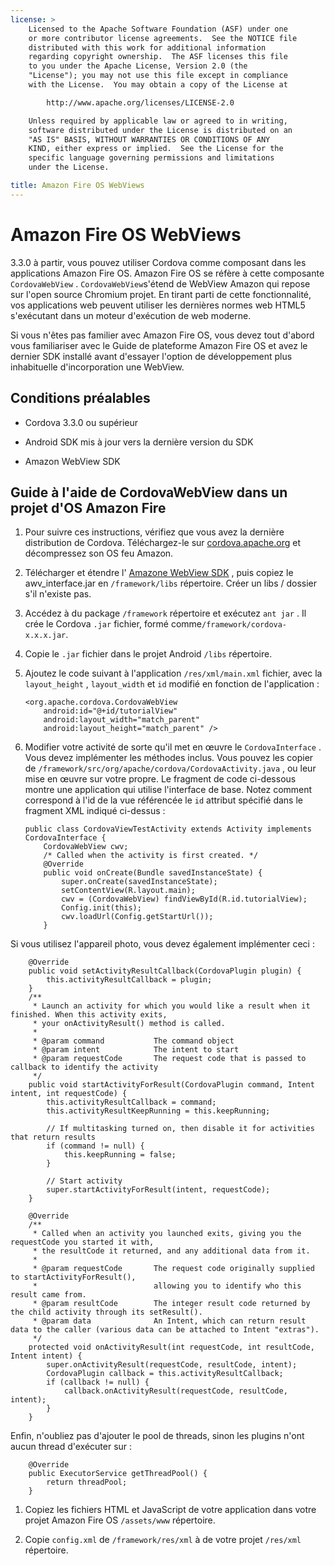 ```yaml
---
license: >
    Licensed to the Apache Software Foundation (ASF) under one
    or more contributor license agreements.  See the NOTICE file
    distributed with this work for additional information
    regarding copyright ownership.  The ASF licenses this file
    to you under the Apache License, Version 2.0 (the
    "License"); you may not use this file except in compliance
    with the License.  You may obtain a copy of the License at

        http://www.apache.org/licenses/LICENSE-2.0

    Unless required by applicable law or agreed to in writing,
    software distributed under the License is distributed on an
    "AS IS" BASIS, WITHOUT WARRANTIES OR CONDITIONS OF ANY
    KIND, either express or implied.  See the License for the
    specific language governing permissions and limitations
    under the License.

title: Amazon Fire OS WebViews
---
```


# Amazon Fire OS WebViews

3.3.0 à partir, vous pouvez utiliser Cordova comme composant dans les applications Amazon Fire OS. Amazon Fire OS se réfère à cette composante `CordovaWebView` . `CordovaWebView`s'étend de WebView Amazon qui repose sur l'open source Chromium projet. En tirant parti de cette fonctionnalité, vos applications web peuvent utiliser les dernières normes web HTML5 s'exécutant dans un moteur d'exécution de web moderne.

Si vous n'êtes pas familier avec Amazon Fire OS, vous devez tout d'abord vous familiariser avec le Guide de plateforme Amazon Fire OS et avez le dernier SDK installé avant d'essayer l'option de développement plus inhabituelle d'incorporation une WebView.

## Conditions préalables

*   Cordova 3.3.0 ou supérieur

*   Android SDK mis à jour vers la dernière version du SDK

*   Amazon WebView SDK

## Guide à l'aide de CordovaWebView dans un projet d'OS Amazon Fire

1.  Pour suivre ces instructions, vérifiez que vous avez la dernière distribution de Cordova. Téléchargez-le sur [cordova.apache.org][1] et décompressez son OS feu Amazon.

2.  Télécharger et étendre l' [Amazone WebView SDK][2] , puis copiez le awv_interface.jar en `/framework/libs` répertoire. Créer un libs / dossier s'il n'existe pas.

3.  Accédez à du package `/framework` répertoire et exécutez `ant jar` . Il crée le Cordova `.jar` fichier, formé comme`/framework/cordova-x.x.x.jar`.

4.  Copie le `.jar` fichier dans le projet Android `/libs` répertoire.

5.  Ajoutez le code suivant à l'application `/res/xml/main.xml` fichier, avec la `layout_height` , `layout_width` et `id` modifié en fonction de l'application :
    
        <org.apache.cordova.CordovaWebView
            android:id="@+id/tutorialView"
            android:layout_width="match_parent"
            android:layout_height="match_parent" />
        

6.  Modifier votre activité de sorte qu'il met en œuvre le `CordovaInterface` . Vous devez implémenter les méthodes inclus. Vous pouvez les copier de `/framework/src/org/apache/cordova/CordovaActivity.java` , ou leur mise en œuvre sur votre propre. Le fragment de code ci-dessous montre une application qui utilise l'interface de base. Notez comment correspond à l'id de la vue référencée le `id` attribut spécifié dans le fragment XML indiqué ci-dessus :
    
        public class CordovaViewTestActivity extends Activity implements CordovaInterface {
            CordovaWebView cwv;
            /* Called when the activity is first created. */
            @Override
            public void onCreate(Bundle savedInstanceState) {
                super.onCreate(savedInstanceState);
                setContentView(R.layout.main);
                cwv = (CordovaWebView) findViewById(R.id.tutorialView);
                Config.init(this);
                cwv.loadUrl(Config.getStartUrl());
            }
        

 [1]: http://cordova.apache.org
 [2]: https://developer.amazon.com/sdk/fire/IntegratingAWV.html#installawv

Si vous utilisez l'appareil photo, vous devez également implémenter ceci :

        @Override
        public void setActivityResultCallback(CordovaPlugin plugin) {
            this.activityResultCallback = plugin;
        }
        /**
         * Launch an activity for which you would like a result when it finished. When this activity exits,
         * your onActivityResult() method is called.
         *
         * @param command           The command object
         * @param intent            The intent to start
         * @param requestCode       The request code that is passed to callback to identify the activity
         */
        public void startActivityForResult(CordovaPlugin command, Intent intent, int requestCode) {
            this.activityResultCallback = command;
            this.activityResultKeepRunning = this.keepRunning;
    
            // If multitasking turned on, then disable it for activities that return results
            if (command != null) {
                this.keepRunning = false;
            }
    
            // Start activity
            super.startActivityForResult(intent, requestCode);
        }
    
        @Override
        /**
         * Called when an activity you launched exits, giving you the requestCode you started it with,
         * the resultCode it returned, and any additional data from it.
         *
         * @param requestCode       The request code originally supplied to startActivityForResult(),
         *                          allowing you to identify who this result came from.
         * @param resultCode        The integer result code returned by the child activity through its setResult().
         * @param data              An Intent, which can return result data to the caller (various data can be attached to Intent "extras").
         */
        protected void onActivityResult(int requestCode, int resultCode, Intent intent) {
            super.onActivityResult(requestCode, resultCode, intent);
            CordovaPlugin callback = this.activityResultCallback;
            if (callback != null) {
                callback.onActivityResult(requestCode, resultCode, intent);
            }
        }
    

Enfin, n'oubliez pas d'ajouter le pool de threads, sinon les plugins n'ont aucun thread d'exécuter sur :

        @Override
        public ExecutorService getThreadPool() {
            return threadPool;
        }
    

1.  Copiez les fichiers HTML et JavaScript de votre application dans votre projet Amazon Fire OS `/assets/www` répertoire.

2.  Copie `config.xml` de `/framework/res/xml` à de votre projet `/res/xml` répertoire.